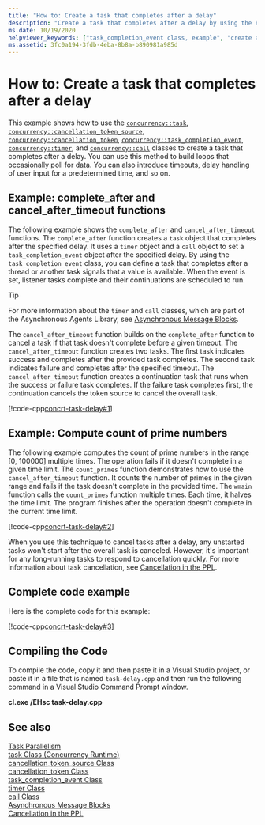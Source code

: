 ```yaml
---
title: "How to: Create a task that completes after a delay"
description: "Create a task that completes after a delay by using the PPL ConcRT library."
ms.date: 10/19/2020
helpviewer_keywords: ["task_completion_event class, example", "create a task that completes after a delay, example [C++]"]
ms.assetid: 3fc0a194-3fdb-4eba-8b8a-b890981a985d
---
```

# How to: Create a task that completes after a delay

This example shows how to use the [`concurrency::task`](../../parallel/concrt/reference/task-class.md), [`concurrency::cancellation_token_source`](../../parallel/concrt/reference/cancellation-token-source-class.md), [`concurrency::cancellation_token`](../../parallel/concrt/reference/cancellation-token-class.md), [`concurrency::task_completion_event`](../../parallel/concrt/reference/task-completion-event-class.md), [`concurrency::timer`](../../parallel/concrt/reference/timer-class.md), and [`concurrency::call`](../../parallel/concrt/reference/call-class.md) classes to create a task that completes after a delay. You can use this method to build loops that occasionally poll for data. You can also introduce timeouts, delay handling of user input for a predetermined time, and so on.

## Example: complete_after and cancel_after_timeout functions

The following example shows the `complete_after` and `cancel_after_timeout` functions. The `complete_after` function creates a `task` object that completes after the specified delay. It uses a `timer` object and a `call` object to set a `task_completion_event` object after the specified delay. By using the `task_completion_event` class, you can define a task that completes after a thread or another task signals that a value is available. When the event is set, listener tasks complete and their continuations are scheduled to run.

> [!TIP]
> For more information about the `timer` and `call` classes, which are part of the Asynchronous Agents Library, see [Asynchronous Message Blocks](../../parallel/concrt/asynchronous-message-blocks.md).

The `cancel_after_timeout` function builds on the `complete_after` function to cancel a task if that task doesn't complete before a given timeout. The `cancel_after_timeout` function creates two tasks. The first task indicates success and completes after the provided task completes. The second task indicates failure and completes after the specified timeout. The `cancel_after_timeout` function creates a continuation task that runs when the success or failure task completes. If the failure task completes first, the continuation cancels the token source to cancel the overall task.

[!code-cpp[concrt-task-delay#1](../../parallel/concrt/codesnippet/cpp/how-to-create-a-task-that-completes-after-a-delay_1.cpp)]

## Example: Compute count of prime numbers

The following example computes the count of prime numbers in the range [0, 100000] multiple times. The operation fails if it doesn't complete in a given time limit. The `count_primes` function demonstrates how to use the `cancel_after_timeout` function. It counts the number of primes in the given range and fails if the task doesn't complete in the provided time. The `wmain` function calls the `count_primes` function multiple times. Each time, it halves the time limit. The program finishes after the operation doesn't complete in the current time limit.

[!code-cpp[concrt-task-delay#2](../../parallel/concrt/codesnippet/cpp/how-to-create-a-task-that-completes-after-a-delay_2.cpp)]

When you use this technique to cancel tasks after a delay, any unstarted tasks won't start after the overall task is canceled. However, it's important for any long-running tasks to respond to cancellation quickly. For more information about task cancellation, see [Cancellation in the PPL](cancellation-in-the-ppl.md).

## Complete code example

Here is the complete code for this example:

[!code-cpp[concrt-task-delay#3](../../parallel/concrt/codesnippet/cpp/how-to-create-a-task-that-completes-after-a-delay_3.cpp)]

## Compiling the Code

To compile the code, copy it and then paste it in a Visual Studio project, or paste it in a file that is named `task-delay.cpp` and then run the following command in a Visual Studio Command Prompt window.

**cl.exe /EHsc task-delay.cpp**

## See also

[Task Parallelism](../../parallel/concrt/task-parallelism-concurrency-runtime.md)<br/>
[task Class (Concurrency Runtime)](../../parallel/concrt/reference/task-class.md)<br/>
[cancellation_token_source Class](../../parallel/concrt/reference/cancellation-token-source-class.md)<br/>
[cancellation_token Class](../../parallel/concrt/reference/cancellation-token-class.md)<br/>
[task_completion_event Class](../../parallel/concrt/reference/task-completion-event-class.md)<br/>
[timer Class](../../parallel/concrt/reference/timer-class.md)<br/>
[call Class](../../parallel/concrt/reference/call-class.md)<br/>
[Asynchronous Message Blocks](../../parallel/concrt/asynchronous-message-blocks.md)<br/>
[Cancellation in the PPL](cancellation-in-the-ppl.md)
